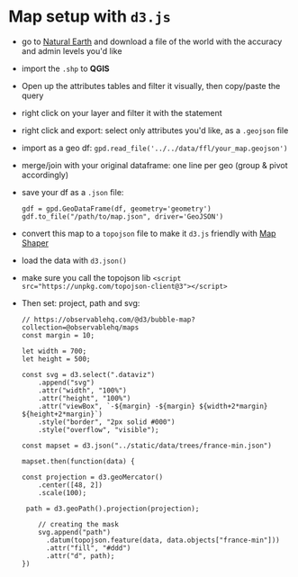 # Map setup with `d3.js`

- go to [Natural Earth](https://www.naturalearthdata.com/downloads/) and download a file of the world with the accuracy and admin levels you'd like
- import the `.shp` to **QGIS**
- Open up the attributes tables and filter it visually, then copy/paste the query
- right click on your layer and filter it with the statement
- right click and export: select only attributes you'd like, as a `.geojson` file
- import as a geo df: `gpd.read_file('../../data/ffl/your_map.geojson')`
- merge/join with your original dataframe: one line per geo (group & pivot accordingly)
- save your df as a `.json` file:  

	```
	gdf = gpd.GeoDataFrame(df, geometry='geometry')
	gdf.to_file("/path/to/map.json", driver='GeoJSON')
- convert this map to a `topojson` file to make it `d3.js` friendly with [Map Shaper](https://mapshaper.org/)
- load the data with `d3.json()`
- make sure you call the topojson lib `<script src="https://unpkg.com/topojson-client@3"></script>`  
- Then set: project, path and svg:  

	```
	// https://observablehq.com/@d3/bubble-map?collection=@observablehq/maps
	const margin = 10;

	let width = 700;
	let height = 500;
	
	const svg = d3.select(".dataviz")
	    .append("svg")
	    .attr("width", "100%")
	    .attr("height", "100%")
	    .attr("viewBox", `-${margin} -${margin} ${width+2*margin} ${height+2*margin}`)
	    .style("border", "2px solid #000")
	    .style("overflow", "visible");
	
	const mapset = d3.json("../static/data/trees/france-min.json")
	
	mapset.then(function(data) {
	
	const projection = d3.geoMercator()
	 	.center([48, 2])
	 	.scale(100);
	
	 path = d3.geoPath().projection(projection);
	
		// creating the mask
		svg.append("path")
	      .datum(topojson.feature(data, data.objects["france-min"]))
	      .attr("fill", "#ddd")
	      .attr("d", path);
	})
	```
